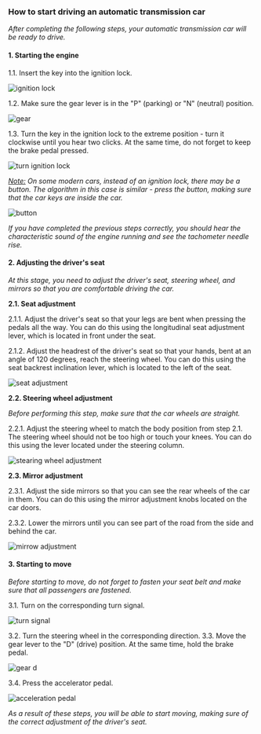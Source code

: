 ### How to start driving an automatic transmission car

*After completing the following steps, your automatic transmission car will be ready to drive.*

#### 1. Starting the engine
1.1. Insert the key into the ignition lock.

![ignition lock](/ignition-lock.png)

1.2. Make sure the gear lever is in the "P" (parking) or "N" (neutral) position.

![gear](/gear.png)

1.3. Turn the key in the ignition lock to the extreme position - turn it clockwise until you hear two clicks. At the same time, do not forget to keep the brake pedal pressed.

![turn ignition lock](/turn-ignition-lock.png)

<u>*Note:</u>
On some modern cars, instead of an ignition lock, there may be a button. The algorithm in this case is similar - press the button, making sure that the car keys are inside the car.*

![button](/button.png)

*If you have completed the previous steps correctly, you should hear the characteristic sound of the engine running and see the tachometer needle rise.*
#### 2. Adjusting the driver's seat

*At this stage, you need to adjust the driver's seat, steering wheel, and mirrors so that you are comfortable driving the car.*

**2.1. Seat adjustment**

2.1.1. Adjust the driver's seat so that your legs are bent when pressing the pedals all the way. You can do this using the longitudinal seat adjustment lever, which is located in front under the seat.


2.1.2. Adjust the headrest of the driver's seat so that your hands, bent at an angle of 120 degrees, reach the steering wheel. You can do this using the seat backrest inclination lever, which is located to the left of the seat.

![seat adjustment](/seat_adjustment.png)

**2.2. Steering wheel adjustment**

*Before performing this step, make sure that the car wheels are straight.*

2.2.1. Adjust the steering wheel to match the body position from step 2.1. The steering wheel should not be too high or touch your knees. You can do this using the lever located under the steering column.

![stearing wheel adjustment](/steering_wheel_adjustment.png)

**2.3. Mirror adjustment**

2.3.1. Adjust the side mirrors so that you can see the rear wheels of the car in them. You can do this using the mirror adjustment knobs located on the car doors.

2.3.2. Lower the mirrors until you can see part of the road from the side and behind the car.

![mirrow adjustment](/mirrow_adjustment.png)

#### 3. Starting to move

*Before starting to move, do not forget to fasten your seat belt and make sure that all passengers are fastened.*

3.1. Turn on the corresponding turn signal.

![turn signal](/turn-signal.png)

3.2. Turn the steering wheel in the corresponding direction.
3.3. Move the gear lever to the "D" (drive) position. At the same time, hold the brake pedal.

![gear d](/gear_d.png)

3.4. Press the accelerator pedal.

![acceleration pedal](/acceleration_pedal.jpg)


*As a result of these steps, you will be able to start moving, making sure of the correct adjustment of the driver's seat.*
